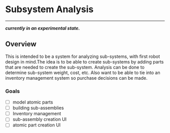 # Subsystem Analysis
___

***currently in an experimental state.***

## Overview
This is intended to be a system for analyzing sub-systems, with first robot design in mind.The idea is to be able to create sub-systems by adding parts that are needed to create the sub-system. Analysis can be done to determine sub-system weight, cost, etc. Also want to be able to tie into an inventory management system so purchase decisions can be made.

### Goals
 - [ ] model atomic parts
 - [ ] building sub-assemblies
 - [ ] Inventory management
 - [ ] sub-assembly creation UI
 - [ ] atomic part creation UI